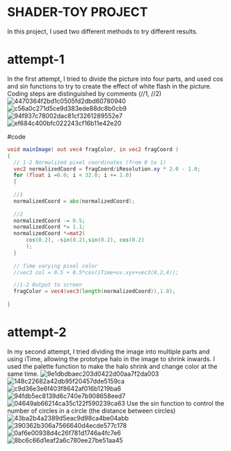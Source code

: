 # SHADER-TOY PROJECT
In this project, I used two different methods to try different results.

# attempt-1
In the first attempt, I tried to divide the picture into four parts, and used cos and sin functions to try to create the effect of white flash in the picture. Coding steps are distinguished by comments (//1, //2)
  ![4470364f2bd1c0505fd2dbd60780940](https://github.com/JUANMAOV82/AC-CT3/assets/113642935/e80405cf-9b3c-4e4d-967b-353b75932b51)
  ![c56a0c271d5ce9d383ede88dc8b0cb9](https://github.com/JUANMAOV82/AC-CT3/assets/113642935/ea137007-208b-46dd-86f2-7f22ed0b3b7e)
  ![94f937c78002dac81cf3261289552e7](https://github.com/JUANMAOV82/AC-CT3/assets/113642935/c620478c-10c9-4efc-8b76-3b9165587f5d)
  ![ef684c400bfc022243cf16b11e42e20](https://github.com/JUANMAOV82/AC-CT3/assets/113642935/e1434f52-d0cb-4f35-ae55-c8a6120939ef)

#code
  ```GLSL
  void mainImage( out vec4 fragColor, in vec2 fragCoord )
{
    // 1-2 Normalized pixel coordinates (from 0 to 1)
    vec2 normalizedCoord = fragCoord/iResolution.xy * 2.0 - 1.0;
    for (float i =0.0; i < 32.0; i += 1.0) 
    {
    
    //1
    normalizedCoord = abs(normalizedCoord);
    
    //2
    normalizedCoord -= 0.5;
    normalizedCoord *= 1.1;
    normalizedCoord *=mat2(
        cos(0.2), -sin(0.2),sin(0.2), cos(0.2)
        );
    }
    
    // Time varying pixel color
    //vec3 col = 0.5 + 0.5*cos(iTime+uv.xyx+vec3(0,2,4));

    //1-2 Output to screen
    fragColor = vec4(vec3(length(normalizedCoord)),1.0);
    
}
```

# attempt-2
In my second attempt, I tried dividing the image into multiple parts and using iTime, allowing the prototype halo in the image to shrink inwards. I used the palette function to make the halo shrink and change color at the same time.
  ![9e1dbdbaec203d0422d00aa7f2da003](https://github.com/JUANMAOV82/AC-CT3/assets/113642935/c81bca10-6bff-40a4-bee2-21436a0f1eb0)
  ![148c22682a42db95f20457dde5159ca](https://github.com/JUANMAOV82/AC-CT3/assets/113642935/ecddbdb0-3d92-4fa8-88d5-7a1a23f85b49)
  ![c9d36e3e6f403f8642af016b1219ba6](https://github.com/JUANMAOV82/AC-CT3/assets/113642935/a58f4d36-9659-4014-be43-c4e0758ec738)
  ![94fdb5ec8139d6c740e7b908658eed7](https://github.com/JUANMAOV82/AC-CT3/assets/113642935/7c84e300-eb7e-401d-a183-9b5a03497cc1)
  ![04649ab66214ca35c122f590239ca63](https://github.com/JUANMAOV82/AC-CT3/assets/113642935/794e9bae-1ca3-4382-b921-f97f2fa46535)
Use the sin function to control the number of circles in a circle (the distance between circles)
  ![43ba2b4a2389d5eac9d98ca4be04abb](https://github.com/JUANMAOV82/AC-CT3/assets/113642935/49cf12eb-d2b3-432f-90ae-55f9c3842963)
  ![390362b306a7566640d4ecde577c178](https://github.com/JUANMAOV82/AC-CT3/assets/113642935/9353c807-584b-4710-b37e-e5880c62b91f)
  ![0af6e00938d4c26f781d1746a4fc7e6](https://github.com/JUANMAOV82/AC-CT3/assets/113642935/f98a7149-fea0-416c-82ff-53b15023c476)
  ![8bc6c66d1eaf2a6c780ee27be51aa45](https://github.com/JUANMAOV82/AC-CT3/assets/113642935/c8f0ba91-7b16-4c74-9de6-06fd08f218f7)



